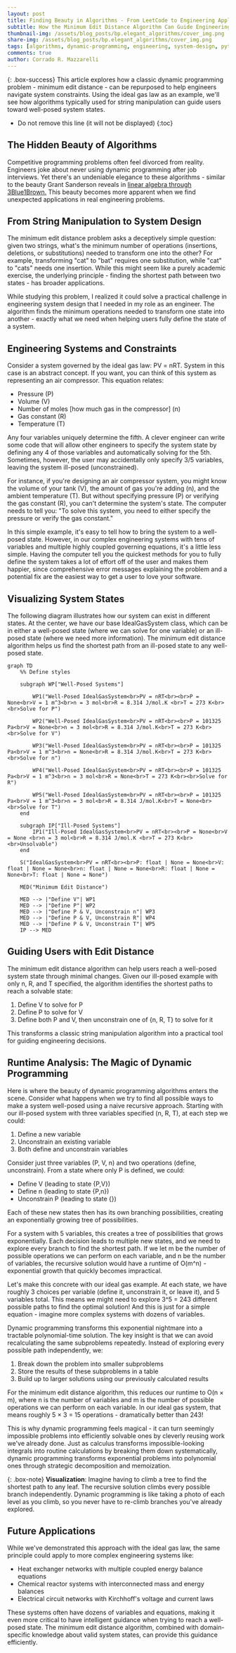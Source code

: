 ```yaml
---
layout: post
title: Finding Beauty in Algorithms - From LeetCode to Engineering Applications
subtitle: How the Minimum Edit Distance Algorithm Can Guide Engineering System Design
thumbnail-img: /assets/blog_posts/bp.elegant_algorithms/cover_img.png
share-img: /assets/blog_posts/bp.elegant_algorithms/cover_img.png
tags: [algorithms, dynamic-programming, engineering, system-design, python]
comments: true
author: Corrado R. Mazzarelli
---
```


{: .box-success}
This article explores how a classic dynamic programming problem - minimum edit distance - can be repurposed to help engineers navigate system constraints. Using the ideal gas law as an example, we'll see how algorithms typically used for string manipulation can guide users toward well-posed system states.

* Do not remove this line (it will not be displayed)
{:toc}

## The Hidden Beauty of Algorithms

Competitive programming problems often feel divorced from reality. Engineers joke about never using dynamic programming after job interviews. Yet there's an undeniable elegance to these algorithms - similar to the beauty Grant Sanderson reveals in [linear algebra through 3Blue1Brown.](https://www.youtube.com/playlist?list=PLZHQObOWTQDPD3MizzM2xVFitgF8hE_ab) This beauty becomes more apparent when we find unexpected applications in real engineering problems.

## From String Manipulation to System Design

The minimum edit distance problem asks a deceptively simple question: given two strings, what's the minimum number of operations (insertions, deletions, or substitutions) needed to transform one into the other? For example, transforming "cat" to "bat" requires one substitution, while "cat" to "cats" needs one insertion. While this might seem like a purely academic exercise, the underlying principle - finding the shortest path between two states - has broader applications.

While studying this problem, I realized it could solve a practical challenge in engineering system design that I needed in my role as an engineer. The algorithm finds the minimum operations needed to transform one state into another - exactly what we need when helping users fully define the state of a system.

## Engineering Systems and Constraints

Consider a system governed by the ideal gas law: PV = nRT. System in this case is an abstract concept. If you want, you can think of this system as representing an air compressor. This equation relates:

- Pressure (P)
- Volume (V)
- Number of moles [how much gas in the compressor] (n)
- Gas constant (R)
- Temperature (T)

Any four variables uniquely determine the fifth. A clever engineer can write some code that will allow other engineers to specify the system state by defining any 4 of those variables and automatically solving for the 5th. Sometimes, however, the user may accidentally only specify 3/5 variables, leaving the system ill-posed (unconstrained). 

For instance, if you're designing an air compressor system, you might know the volume of your tank (V), the amount of gas you're adding (n), and the ambient temperature (T). But without specifying pressure (P) or verifying the gas constant (R), you can't determine the system's state. The computer needs to tell you: "To solve this system, you need to either specify the pressure or verify the gas constant."

In this simple example, it's easy to tell how to bring the system to a well-posed state. However, in our complex engineering systems with tens of variables and multiple highly coupled governing equations, it's a little less simple. Having the computer tell you the quickest methods for you to fully define the system takes a lot of effort off of the user and makes them happier, since comprehensive error messages explaining the problem and a potential fix are the easiest way to get a user to love your software.

## Visualizing System States

The following diagram illustrates how our system can exist in different states. At the center, we have our base IdealGasSystem class, which can be in either a well-posed state (where we can solve for one variable) or an ill-posed state (where we need more information). The minimum edit distance algorithm helps us find the shortest path from an ill-posed state to any well-posed state.

```mermaid
graph TD
    %% Define styles

    subgraph WP["Well-Posed Systems"]

        WP1("Well-Posed IdealGasSystem<br>PV = nRT<br><br>P = None<br>V = 1 m^3<br>n = 3 mol<br>R = 8.314 J/mol.K <br>T = 273 K<br><br>Solve for P")

        WP2("Well-Posed IdealGasSystem<br>PV = nRT<br><br>P = 101325 Pa<br>V = None<br>n = 3 mol<br>R = 8.314 J/mol.K<br>T = 273 K<br><br>Solve for V")

        WP3("Well-Posed IdealGasSystem<br>PV = nRT<br><br>P = 101325 Pa<br>V = 1 m^3<br>n = None<br>R = 8.314 J/mol.K<br>T = 273 K<br><br>Solve for n")

        WP4("Well-Posed IdealGasSystem<br>PV = nRT<br><br>P = 101325 Pa<br>V = 1 m^3<br>n = 3 mol<br>R = None<br>T = 273 K<br><br>Solve for R")

        WP5("Well-Posed IdealGasSystem<br>PV = nRT<br><br>P = 101325 Pa<br>V = 1 m^3<br>n = 3 mol<br>R = 8.314 J/mol.K<br>T = None<br><br>Solve for T")
    end

    subgraph IP["Ill-Posed Systems"]
        IP1("Ill-Posed IdealGasSystem<br>PV = nRT<br><br>P = None<br>V = None <br>n = 3 mol<br>R = 8.314 J/mol.K <br>T = 273 K<br><br>Unsolvable")
    end

    S("IdealGasSystem<br>PV = nRT<br><br>P: float | None = None<br>V: float | None = None<br>n: float | None = None<br>R: float | None = None<br>T: float | None = None")

    MED("Minimum Edit Distance")

    MED --> |"Define V"| WP1
    MED --> |"Define P"| WP2
    MED --> |"Define P & V, Unconstrain n"| WP3
    MED --> |"Define P & V, Unconstrain R"| WP4
    MED --> |"Define P & V, Unconstrain T"| WP5
    IP --> MED
```

## Guiding Users with Edit Distance

The minimum edit distance algorithm can help users reach a well-posed system state through minimal changes. Given our ill-posed example with only n, R, and T specified, the algorithm identifies the shortest paths to reach a solvable state:

1. Define V to solve for P
2. Define P to solve for V
3. Define both P and V, then unconstrain one of {n, R, T} to solve for it

This transforms a classic string manipulation algorithm into a practical tool for guiding engineering decisions.

## Runtime Analysis: The Magic of Dynamic Programming

Here is where the beauty of dynamic programming algorithms enters the scene. Consider what happens when we try to find all possible ways to make a system well-posed using a naive recursive approach. Starting with our ill-posed system with three variables specified (n, R, T), at each step we could:

1. Define a new variable
2. Unconstrain an existing variable
3. Both define and unconstrain variables

Consider just three variables (P, V, n) and two operations (define, unconstrain). From a state where only P is defined, we could:

- Define V (leading to state {P,V})
- Define n (leading to state {P,n})
- Unconstrain P (leading to state {})

Each of these new states then has its own branching possibilities, creating an exponentially growing tree of possibilities.

For a system with 5 variables, this creates a tree of possibilities that grows exponentially. Each decision leads to multiple new states, and we need to explore every branch to find the shortest path. If we let m be the number of possible operations we can perform on each variable, and n be the number of variables, the recursive solution would have a runtime of O(m^n) - exponential growth that quickly becomes impractical.

Let's make this concrete with our ideal gas example. At each state, we have roughly 3 choices per variable (define it, unconstrain it, or leave it), and 5 variables total. This means we might need to explore 3^5 = 243 different possible paths to find the optimal solution! And this is just for a simple equation - imagine more complex systems with dozens of variables.

Dynamic programming transforms this exponential nightmare into a tractable polynomial-time solution. The key insight is that we can avoid recalculating the same subproblems repeatedly. Instead of exploring every possible path independently, we:

1. Break down the problem into smaller subproblems
2. Store the results of these subproblems in a table
3. Build up to larger solutions using our previously calculated results

For the minimum edit distance algorithm, this reduces our runtime to O(n × m), where n is the number of variables and m is the number of possible operations we can perform on each variable. In our ideal gas system, that means roughly 5 × 3 = 15 operations - dramatically better than 243!

This is why dynamic programming feels magical - it can turn seemingly impossible problems into efficiently solvable ones by cleverly reusing work we've already done. Just as calculus transforms impossible-looking integrals into routine calculations by breaking them down systematically, dynamic programming transforms exponential problems into polynomial ones through strategic decomposition and memoization.

{: .box-note}
**Visualization**: Imagine having to climb a tree to find the shortest path to any leaf. The recursive solution climbs every possible branch independently. Dynamic programming is like taking a photo of each level as you climb, so you never have to re-climb branches you've already explored.

## Future Applications

While we've demonstrated this approach with the ideal gas law, the same principle could apply to more complex engineering systems like:

- Heat exchanger networks with multiple coupled energy balance equations
- Chemical reactor systems with interconnected mass and energy balances
- Electrical circuit networks with Kirchhoff's voltage and current laws

These systems often have dozens of variables and equations, making it even more critical to have intelligent guidance when trying to reach a well-posed state. The minimum edit distance algorithm, combined with domain-specific knowledge about valid system states, can provide this guidance efficiently.
